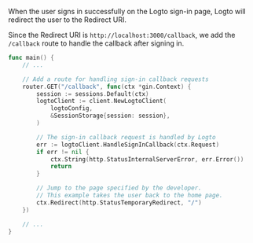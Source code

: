 When the user signs in successfully on the Logto sign-in page, Logto will redirect the user to the Redirect URI.

Since the Redirect URI is `http://localhost:3000/callback`, we add the `/callback` route to handle the callback after signing in.

```go title="main.go"
func main() {
	// ...

	// Add a route for handling sign-in callback requests
	router.GET("/callback", func(ctx *gin.Context) {
		session := sessions.Default(ctx)
		logtoClient := client.NewLogtoClient(
			logtoConfig,
			&SessionStorage{session: session},
		)

		// The sign-in callback request is handled by Logto
		err := logtoClient.HandleSignInCallback(ctx.Request)
		if err != nil {
			ctx.String(http.StatusInternalServerError, err.Error())
			return
		}

		// Jump to the page specified by the developer.
		// This example takes the user back to the home page.
		ctx.Redirect(http.StatusTemporaryRedirect, "/")
	})

	// ...
}
```
